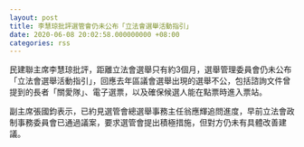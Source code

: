 ```yaml
---
layout: post
title: 李慧琼批評選管會仍未公布「立法會選舉活動指引」
date: 2020-06-08 20:02:58.000000000 +08:00
categories: rss
---
```


民建聯主席李慧琼批評，距離立法會選舉只有約3個月，選舉管理委員會仍未公布「立法會選舉活動指引」，回應去年區議會選舉出現的選舉不公，包括諮詢文件曾提到的長者「關愛隊」、電子選票，以及確保候選人能在點票時進入票站。

副主席張國鈞表示，已約見選管會總選舉事務主任翁應輝追問進度，早前立法會政制事務委員會已通過議案，要求選管會提出積極措施，但對方仍未有具體改善建議。
